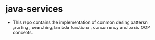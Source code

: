# java-services
* This repo contains the implementation of common desing pattersn ,sorting , searching, lambda functions , concurrency and basic OOP concepts. 
